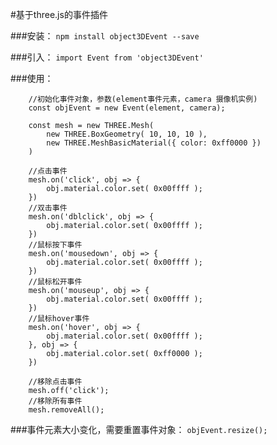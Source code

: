 #基于three.js的事件插件

###安装：
`npm install object3DEvent --save`

###引入：
`import Event from 'object3DEvent'`

###使用：
```
    //初始化事件对象，参数(element事件元素，camera 摄像机实例)
    const objEvent = new Event(element, camera);

    const mesh = new THREE.Mesh(
        new THREE.BoxGeometry( 10, 10, 10 ),
        new THREE.MeshBasicMaterial({ color: 0xff0000 })
    )

    //点击事件
    mesh.on('click', obj => {
        obj.material.color.set( 0x00ffff );
    })
    //双击事件
    mesh.on('dblclick', obj => {
        obj.material.color.set( 0x00ffff );
    })
    //鼠标按下事件
    mesh.on('mousedown', obj => {
        obj.material.color.set( 0x00ffff );
    })
    //鼠标松开事件
    mesh.on('mouseup', obj => {
        obj.material.color.set( 0x00ffff );
    })
    //鼠标hover事件
    mesh.on('hover', obj => {
        obj.material.color.set( 0x00ffff );
    }, obj => {
        obj.material.color.set( 0xff0000 );
    })

    //移除点击事件
    mesh.off('click');
    //移除所有事件
    mesh.removeAll();
```
###事件元素大小变化，需要重置事件对象：
```objEvent.resize();```